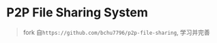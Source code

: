 <!--
 * @Author: love-yuri yuri2078170658@gmail.com
 * @Date: 2024-12-23 11:20:31
 * @LastEditTime: 2024-12-23 14:41:53
 * @Description: 
-->
# P2P File Sharing System
> fork 自`https://github.com/bchu7796/p2p-file-sharing`, 学习并完善
